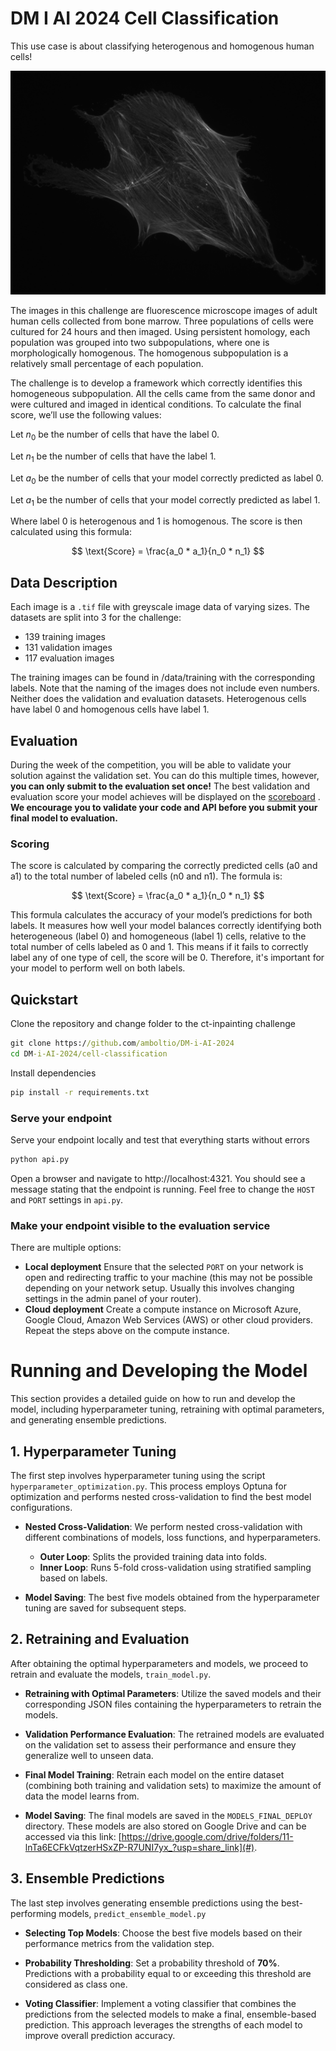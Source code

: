 # DM I AI 2024 Cell Classification

This use case is about classifying heterogenous and homogenous human cells!

![alt text](../images/009.png "Cell")

The images in this challenge are fluorescence microscope images of adult human cells collected from bone marrow. Three populations of cells were cultured for 24 hours and then imaged. Using persistent homology, each population was grouped into two subpopulations, where one is morphologically homogenous. The homogenous subpopulation is a relatively small percentage of each population. 

The challenge is to develop a framework which correctly identifies this homogeneous subpopulation. All the cells came from the same donor and were cultured and imaged in identical conditions. 
To calculate the final score, we’ll use the following values:

Let $n_0$​ be the number of cells that have the label 0.

Let $n_1$​ be the number of cells that have the label 1.

Let $a_0$​ be the number of cells that your model correctly predicted as label 0.

Let $a_1$​ be the number of cells that your model correctly predicted as label 1.

Where label 0 is heterogenous and 1 is homogenous.
The score is then calculated using this formula:

$$
\text{Score} = \frac{a_0 * a_1}{n_0 * n_1}
 $$

## Data Description

Each image is a `.tif` file with greyscale image data of varying sizes. The datasets are split into 3 for the challenge:

* 139 training images
* 131 validation images
* 117 evaluation images

The training images can be found in /data/training with the corresponding labels. Note that the naming of the images does not include even numbers. Neither does the validation and evaluation datasets. Heterogenous cells have label 0 and homogenous cells have label 1.

## Evaluation
During the week of the competition, you will be able to validate your solution against the validation set. You can do this multiple times, however, **you can only submit to the evaluation set once!** The best validation and evaluation score your model achieves will be displayed on the <a href="https://cases.dmiai.dk/teams"> scoreboard</a> . 
**We encourage you to validate your code and API before you submit your final model to evaluation.**

###  Scoring
The score is calculated by comparing the correctly predicted cells (a0 and a1) to the total number of labeled cells (n0 and n1). The formula is:

$$
\text{Score} = \frac{a_0 * a_1}{n_0 * n_1}
 $$
 
This formula calculates the accuracy of your model’s predictions for both labels. It measures how well your model balances correctly identifying both heterogeneous (label 0) and homogeneous (label 1) cells, relative to the total number of cells labeled as 0 and 1. This means if it fails to correctly label any of one type of cell, the score will be 0. Therefore, it's important for your model to perform well on both labels.

## Quickstart
Clone the repository and change folder to the ct-inpainting challenge

```cmd
git clone https://github.com/amboltio/DM-i-AI-2024
cd DM-i-AI-2024/cell-classification
```
Install dependencies
```cmd
pip install -r requirements.txt
```

### Serve your endpoint
Serve your endpoint locally and test that everything starts without errors

```cmd
python api.py
```
Open a browser and navigate to http://localhost:4321. You should see a message stating that the endpoint is running. 
Feel free to change the `HOST` and `PORT` settings in `api.py`. 

### Make your endpoint visible to the evaluation service
There are multiple options:
- **Local deployment** Ensure that the selected `PORT` on your network is open and redirecting traffic to your machine (this may not be possible depending on your network setup. Usually this involves changing settings in the admin panel of your router). 
- **Cloud deployment** Create a compute instance on Microsoft Azure, Google Cloud, Amazon Web Services (AWS) or other cloud providers. Repeat the steps above on the compute instance. 

# Running and Developing the Model

This section provides a detailed guide on how to run and develop the model, including hyperparameter tuning, retraining with optimal parameters, and generating ensemble predictions.

## 1. Hyperparameter Tuning

The first step involves hyperparameter tuning using the script `hyperparameter_optimization.py`. This process employs Optuna for optimization and performs nested cross-validation to find the best model configurations.

- **Nested Cross-Validation**: We perform nested cross-validation with different combinations of models, loss functions, and hyperparameters.
  - **Outer Loop**: Splits the provided training data into folds.
  - **Inner Loop**: Runs 5-fold cross-validation using stratified sampling based on labels.

- **Model Saving**: The best five models obtained from the hyperparameter tuning are saved for subsequent steps.

## 2. Retraining and Evaluation

After obtaining the optimal hyperparameters and models, we proceed to retrain and evaluate the models, `train_model.py`.

- **Retraining with Optimal Parameters**: Utilize the saved models and their corresponding JSON files containing the hyperparameters to retrain the models.

- **Validation Performance Evaluation**: The retrained models are evaluated on the validation set to assess their performance and ensure they generalize well to unseen data.

- **Final Model Training**: Retrain each model on the entire dataset (combining both training and validation sets) to maximize the amount of data the model learns from.

- **Model Saving**: The final models are saved in the `MODELS_FINAL_DEPLOY` directory. These models are also stored on Google Drive and can be accessed via this link: [https://drive.google.com/drive/folders/11-lnTa6ECFkVqtzerHSxZP-R7UNI7yx_?usp=share_link](#).

## 3. Ensemble Predictions

The last step involves generating ensemble predictions using the best-performing models, `predict_ensemble_model.py`

- **Selecting Top Models**: Choose the best five models based on their performance metrics from the validation step.

- **Probability Thresholding**: Set a probability threshold of **70%**. Predictions with a probability equal to or exceeding this threshold are considered as class one.

- **Voting Classifier**: Implement a voting classifier that combines the predictions from the selected models to make a final, ensemble-based prediction. This approach leverages the strengths of each model to improve overall prediction accuracy.